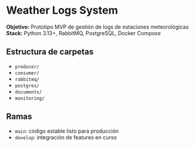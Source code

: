 # Weather Logs System

**Objetivo:** Prototipo MVP de gestión de logs de estaciones meteorológicas  
**Stack:** Python 3.13+, RabbitMQ, PostgreSQL, Docker Compose

## Estructura de carpetas
- `producer/`  
- `consumer/`  
- `rabbitmq/`  
- `postgres/`  
- `documents/`
- `monitoring/`   

## Ramas
- `main`: código estable listo para producción  
- `develop`: integración de features en curso  
